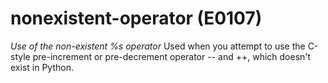# nonexistent-operator (E0107)
*Use of the non-existent %s operator* Used when you attempt to use the
C-style pre-increment or pre-decrement operator \-- and ++, which
doesn\'t exist in Python.

